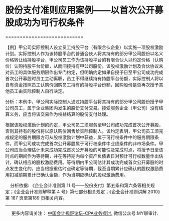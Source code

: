 ﻿# 股份支付准则应用案例——以首次公开募股成功为可行权条件
===========================



【例】甲公司实际控制人设立员工持股平台（有限合伙企业）以实施一项股权激励计划。实际控制人作为该持股平台的普通合伙人将其持有的部分甲公司股份以名义价格转让给持股平台，甲公司员工作为该持股平台的有限合伙人以约定价格（认购价）认购持股平台份额，从而间接持有甲公司股份。该股权激励计划及合伙协议未对员工的具体服务期限作出专门约定，但明确约定如果自授予日至甲公司成功完成首次公开募股时员工主动离职，员工不得继续持有持股平台份额，实际控制人将以自有资金按照员工认购价回购员工持有的持股平台份额，回购股份是否再次授予其他员工由实际控制人自行决定。

分析：本例中，甲公司实际控制人通过持股平台将其持有的部分甲公司股份授予甲公司员工，属于企业集团内发生的股份支付交易。接受服务企业（甲公司）没有结算义务，应当将该交易作为权益结算的股份支付处理。

根据该股权激励计划的约定，甲公司员工须服务至甲公司成功完成首次公开募股，否则其持有的股份将以原认购价回售给实际控制人。该约定表明，甲公司员工须完成规定的服务期限方可从股权激励计划中获益，属于可行权条件中的服务期限条件，而甲公司成功完成首次公开募股属于可行权条件中业绩条件的非市场条件。甲公司应当合理估计未来成功完成首次公开募股的可能性及完成时点，将授予日至该时点的期间作为等待期，并在等待期内每个资产负债表日对预计可行权数量作出估计，确认相应的股权激励费用。等待期内甲公司估计其成功完成首次公开募股的时点发生变化的，应当根据重估时点确定等待期，截至当期累计应确认的股权激励费用扣减前期累计已确认金额，作为当期应确认的股权激励费用。

    分析依据: 《企业会计准则第 11 号——股份支付》第五条和第六条等相关规定；《企业会计准则解释第 4 号》第七部分相关规定；《企业会计准则讲解 2010》第 187 页至第189 页相关内容。

* * *

     更多内容请关注： [中国会计视野论坛-CPA业务探讨.](https://bbs.esnai.com/thread-5354530-1-3.html) 微信公众号:MY聊审计.